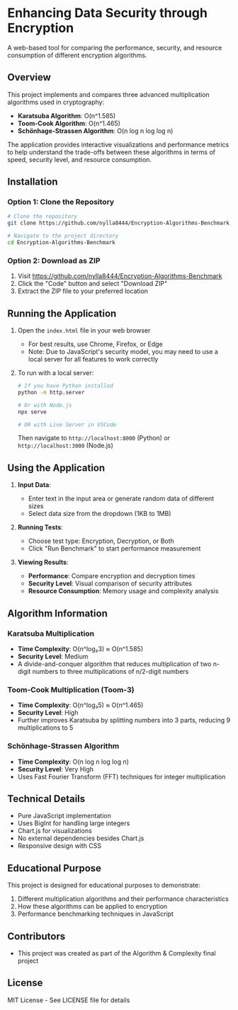# Enhancing Data Security through Encryption

A web-based tool for comparing the performance, security, and resource consumption of different encryption algorithms.

## Overview

This project implements and compares three advanced multiplication algorithms used in cryptography:

- **Karatsuba Algorithm**: O(n^1.585)
- **Toom-Cook Algorithm**: O(n^1.465)
- **Schönhage-Strassen Algorithm**: O(n log n log log n)

The application provides interactive visualizations and performance metrics to help understand the trade-offs between these algorithms in terms of speed, security level, and resource consumption.


## Installation

### Option 1: Clone the Repository

```bash
# Clone the repository
git clone https://github.com/nylla8444/Encryption-Algorithms-Benchmark.git

# Navigate to the project directory
cd Encryption-Algorithms-Benchmark
```

### Option 2: Download as ZIP

1. Visit https://github.com/nylla8444/Encryption-Algorithms-Benchmark
2. Click the "Code" button and select "Download ZIP"
3. Extract the ZIP file to your preferred location

## Running the Application

1. Open the `index.html` file in your web browser
   - For best results, use Chrome, Firefox, or Edge
   - Note: Due to JavaScript's security model, you may need to use a local server for all features to work correctly
   
2. To run with a local server:
   ```bash
   # If you have Python installed
   python -m http.server
   
   # Or with Node.js
   npx serve

   # OR with Live Server in VSCode
   ```
   Then navigate to `http://localhost:8000` (Python) or `http://localhost:3000` (Node.js)

## Using the Application

1. **Input Data**: 
   - Enter text in the input area or generate random data of different sizes
   - Select data size from the dropdown (1KB to 1MB)

2. **Running Tests**:
   - Choose test type: Encryption, Decryption, or Both
   - Click "Run Benchmark" to start performance measurement

3. **Viewing Results**:
   - **Performance**: Compare encryption and decryption times
   - **Security Level**: Visual comparison of security attributes
   - **Resource Consumption**: Memory usage and complexity analysis

## Algorithm Information

### Karatsuba Multiplication
- **Time Complexity**: O(n^log₂3) ≈ O(n^1.585)
- **Security Level**: Medium
- A divide-and-conquer algorithm that reduces multiplication of two n-digit numbers to three multiplications of n/2-digit numbers

### Toom-Cook Multiplication (Toom-3)
- **Time Complexity**: O(n^log₃5) ≈ O(n^1.465) 
- **Security Level**: High
- Further improves Karatsuba by splitting numbers into 3 parts, reducing 9 multiplications to 5

### Schönhage-Strassen Algorithm
- **Time Complexity**: O(n log n log log n)
- **Security Level**: Very High
- Uses Fast Fourier Transform (FFT) techniques for integer multiplication

## Technical Details

- Pure JavaScript implementation
- Uses BigInt for handling large integers
- Chart.js for visualizations
- No external dependencies besides Chart.js
- Responsive design with CSS

## Educational Purpose

This project is designed for educational purposes to demonstrate:

1. Different multiplication algorithms and their performance characteristics
2. How these algorithms can be applied to encryption
3. Performance benchmarking techniques in JavaScript

## Contributors

- This project was created as part of the Algorithm & Complexity final project

## License

MIT License - See LICENSE file for details